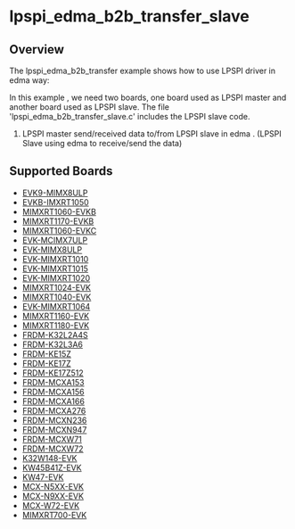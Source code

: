 # lpspi_edma_b2b_transfer_slave

## Overview
The lpspi_edma_b2b_transfer example shows how to use LPSPI driver in edma way:

In this example , we need two boards, one board used as LPSPI master and another board used as LPSPI slave.
The file 'lpspi_edma_b2b_transfer_slave.c' includes the LPSPI slave code.

1. LPSPI master send/received data to/from LPSPI slave in edma . (LPSPI Slave using edma to receive/send the data)

## Supported Boards
- [EVK9-MIMX8ULP](../../../../_boards/evk9mimx8ulp/driver_examples/lpspi/edma_b2b_transfer/slave/example_board_readme.md)
- [EVKB-IMXRT1050](../../../../_boards/evkbimxrt1050/driver_examples/lpspi/edma_b2b_transfer/slave/example_board_readme.md)
- [MIMXRT1060-EVKB](../../../../_boards/evkbmimxrt1060/driver_examples/lpspi/edma_b2b_transfer/slave/example_board_readme.md)
- [MIMXRT1170-EVKB](../../../../_boards/evkbmimxrt1170/driver_examples/lpspi/edma_b2b_transfer/slave/example_board_readme.md)
- [MIMXRT1060-EVKC](../../../../_boards/evkcmimxrt1060/driver_examples/lpspi/edma_b2b_transfer/slave/example_board_readme.md)
- [EVK-MCIMX7ULP](../../../../_boards/evkmcimx7ulp/driver_examples/lpspi/edma_b2b_transfer/slave/example_board_readme.md)
- [EVK-MIMX8ULP](../../../../_boards/evkmimx8ulp/driver_examples/lpspi/edma_b2b_transfer/slave/example_board_readme.md)
- [EVK-MIMXRT1010](../../../../_boards/evkmimxrt1010/driver_examples/lpspi/edma_b2b_transfer/slave/example_board_readme.md)
- [EVK-MIMXRT1015](../../../../_boards/evkmimxrt1015/driver_examples/lpspi/edma_b2b_transfer/slave/example_board_readme.md)
- [EVK-MIMXRT1020](../../../../_boards/evkmimxrt1020/driver_examples/lpspi/edma_b2b_transfer/slave/example_board_readme.md)
- [MIMXRT1024-EVK](../../../../_boards/evkmimxrt1024/driver_examples/lpspi/edma_b2b_transfer/slave/example_board_readme.md)
- [MIMXRT1040-EVK](../../../../_boards/evkmimxrt1040/driver_examples/lpspi/edma_b2b_transfer/slave/example_board_readme.md)
- [EVK-MIMXRT1064](../../../../_boards/evkmimxrt1064/driver_examples/lpspi/edma_b2b_transfer/slave/example_board_readme.md)
- [MIMXRT1160-EVK](../../../../_boards/evkmimxrt1160/driver_examples/lpspi/edma_b2b_transfer/slave/example_board_readme.md)
- [MIMXRT1180-EVK](../../../../_boards/evkmimxrt1180/driver_examples/lpspi/edma_b2b_transfer/slave/example_board_readme.md)
- [FRDM-K32L2A4S](../../../../_boards/frdmk32l2a4s/driver_examples/lpspi/edma_b2b_transfer/slave/example_board_readme.md)
- [FRDM-K32L3A6](../../../../_boards/frdmk32l3a6/driver_examples/lpspi/edma_b2b_transfer/slave/example_board_readme.md)
- [FRDM-KE15Z](../../../../_boards/frdmke15z/driver_examples/lpspi/edma_b2b_transfer/slave/example_board_readme.md)
- [FRDM-KE17Z](../../../../_boards/frdmke17z/driver_examples/lpspi/edma_b2b_transfer/slave/example_board_readme.md)
- [FRDM-KE17Z512](../../../../_boards/frdmke17z512/driver_examples/lpspi/edma_b2b_transfer/slave/example_board_readme.md)
- [FRDM-MCXA153](../../../../_boards/frdmmcxa153/driver_examples/lpspi/edma_b2b_transfer/slave/example_board_readme.md)
- [FRDM-MCXA156](../../../../_boards/frdmmcxa156/driver_examples/lpspi/edma_b2b_transfer/slave/example_board_readme.md)
- [FRDM-MCXA166](../../../../_boards/frdmmcxa166/driver_examples/lpspi/edma_b2b_transfer/slave/example_board_readme.md)
- [FRDM-MCXA276](../../../../_boards/frdmmcxa276/driver_examples/lpspi/edma_b2b_transfer/slave/example_board_readme.md)
- [FRDM-MCXN236](../../../../_boards/frdmmcxn236/driver_examples/lpspi/edma_b2b_transfer/slave/example_board_readme.md)
- [FRDM-MCXN947](../../../../_boards/frdmmcxn947/driver_examples/lpspi/edma_b2b_transfer/slave/example_board_readme.md)
- [FRDM-MCXW71](../../../../_boards/frdmmcxw71/driver_examples/lpspi/edma_b2b_transfer/slave/example_board_readme.md)
- [FRDM-MCXW72](../../../../_boards/frdmmcxw72/driver_examples/lpspi/edma_b2b_transfer/slave/example_board_readme.md)
- [K32W148-EVK](../../../../_boards/k32w148evk/driver_examples/lpspi/edma_b2b_transfer/slave/example_board_readme.md)
- [KW45B41Z-EVK](../../../../_boards/kw45b41zevk/driver_examples/lpspi/edma_b2b_transfer/slave/example_board_readme.md)
- [KW47-EVK](../../../../_boards/kw47evk/driver_examples/lpspi/edma_b2b_transfer/slave/example_board_readme.md)
- [MCX-N5XX-EVK](../../../../_boards/mcxn5xxevk/driver_examples/lpspi/edma_b2b_transfer/slave/example_board_readme.md)
- [MCX-N9XX-EVK](../../../../_boards/mcxn9xxevk/driver_examples/lpspi/edma_b2b_transfer/slave/example_board_readme.md)
- [MCX-W72-EVK](../../../../_boards/mcxw72evk/driver_examples/lpspi/edma_b2b_transfer/slave/example_board_readme.md)
- [MIMXRT700-EVK](../../../../_boards/mimxrt700evk/driver_examples/lpspi/edma_b2b_transfer/slave/example_board_readme.md)

